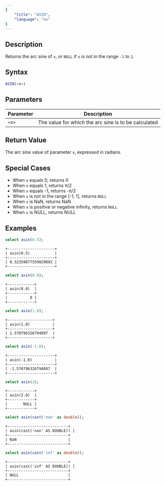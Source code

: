 ```yaml
---
{
    "title": "ASIN",
    "language": "en"
}
---
```


## Description

Returns the arc sine of `x`, or `NULL` if `x` is not in the range `-1` to `1`.

## Syntax

```sql
ASIN(<x>)
```

## Parameters  

| Parameter | Description |  
| -- | -- |  
| `<x>` | The value for which the arc sine is to be calculated |  

## Return Value  

The arc sine value of parameter `x`, expressed in radians.

## Special Cases

- When `x` equals 0, returns 0
- When `x` equals 1, returns π/2
- When `x` equals -1, returns -π/2
- When `x` is not in the range [-1, 1], returns `NULL`
- When `x` is NaN, returns NaN
- When `x` is positive or negative infinity, returns `NULL`
- When `x` is NULL, returns NULL

## Examples

```sql
select asin(0.5);
```

```text
+---------------------+
| asin(0.5)           |
+---------------------+
| 0.52359877559829893 |
+---------------------+
```

```sql
select asin(0.0);
```

```text
+------------+
| asin(0.0)  |
+------------+
|          0 |
+------------+
```

```sql
select asin(1.0);
```

```text
+--------------------+
| asin(1.0)          |
+--------------------+
| 1.570796326794897  |
+--------------------+
```

```sql
select asin(-1.0);
```

```text
+---------------------+
| asin(-1.0)          |
+---------------------+
| -1.570796326794897  |
+---------------------+
```

```sql
select asin(2);
```

```text
+------------+
| asin(2.0)  |
+------------+
|       NULL |
+------------+
```

```sql
select asin(cast('nan' as double));
```

```text
+---------------------------+
| asin(cast('nan' AS DOUBLE)) |
+---------------------------+
| NaN                       |
+---------------------------+
```

```sql
select asin(cast('inf' as double));
```

```text
+---------------------------+
| asin(cast('inf' AS DOUBLE)) |
+---------------------------+
| NULL                      |
+---------------------------+
```
